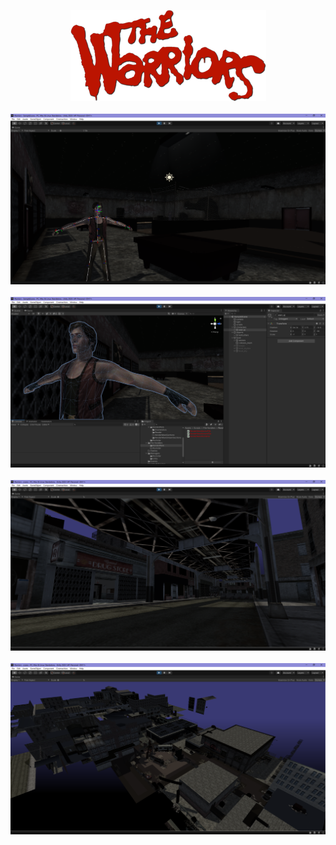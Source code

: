 <p align="center">
<img src="https://github.com/JustinFreeburn/The-Warriors-PlayStation2-Unity/blob/main/Readme/warriors_logo.png">
<br><br>
<img src="https://github.com/JustinFreeburn/The-Warriors-PlayStation2-Unity/blob/main/Readme/warriors_0.png">
<br><br>
<img src="https://github.com/JustinFreeburn/The-Warriors-PlayStation2-Unity/blob/main/Readme/warriors_1.png">
<br><br>
<img src="https://github.com/JustinFreeburn/The-Warriors-PlayStation2-Unity/blob/main/Readme/warriors_2.png">
<br><br>
<img src="https://github.com/JustinFreeburn/The-Warriors-PlayStation2-Unity/blob/main/Readme/warriors_3.png">
</p>
